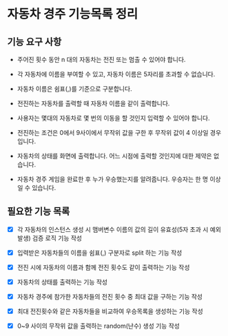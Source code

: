 # 자동차 경주 기능목록 정리

## 기능 요구 사항

- 주어진 횟수 동안 n 대의 자동차는 전진 또는 멈출 수 있어야 합니다.

- 각 자동차에 이름을 부여할 수 있고, 자동차 이름은 5자리를 초과할 수 없습니다.

- 자동차 이름은 쉼표(,)를 기준으로 구분합니다.

- 전진하는 자동차를 출력할 때 자동차 이름을 같이 출력합니다.

- 사용자는 몇대의 자동차로 몇 번의 이동을 할 것인지 입력할 수 있어야 합니다.

- 전진하는 조건은 0에서 9사이에서 무작위 값을 구한 후 무작위 값이 4 이상일 경우입니다.

- 자동차의 상태를 화면에 출력합니다. 어느 시점에 출력할 것인지에 대한 제약은 없습니다.

- 자동차 경주 게임을 완료한 후 누가 우승했는지를 알려줍니다. 우승자는 한 명 이상일 수 있습니다.

## 필요한 기능 목록

- [x] 각 자동차의 인스턴스 생성 시 맴버변수 이름의 값의 길이 유효성(5자 초과 시 예외발생) 검증 로직 기능 작성

- [x] 입력받은 자동차들의 이름을 쉼표(,) 구분자로 split 하는 기능 작성

- [x] 전진 시에 자동차의 이름과 함께 전진 횟수도 같이 출력하는 기능 작성

- [x] 자동차의 상태를 출력하는 기능 작성

- [x] 자동차 경주에 참가한 자동차들의 전진 횟수 중 최대 값을 구하는 기능 작성

- [x] 최대 전진횟수와 같은 자동차들을 비교하여 우승목록을 생성하는 기능 작성

- [x] 0~9 사이의 무작위 값을 출력하는 random(난수) 생성 기능 작성

